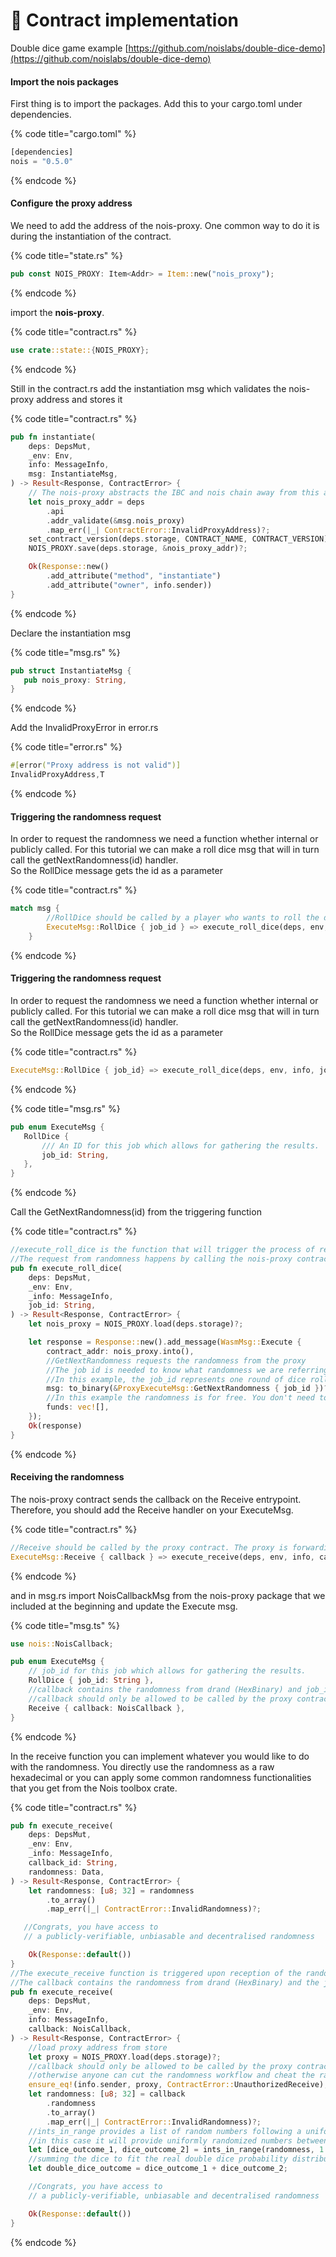 # 📃 Contract implementation

Double dice game example [https://github.com/noislabs/double-dice-demo](https://github.com/noislabs/double-dice-demo)​

#### Import the nois packages <a href="#import-the-nois-packages" id="import-the-nois-packages"></a>

First thing is to import the packages. Add this to your cargo.toml under dependencies.

{% code title="cargo.toml" %}
```rust
[dependencies]
nois = "0.5.0"
```
{% endcode %}

#### Configure the proxy address <a href="#import-the-nois-packages" id="import-the-nois-packages"></a>

We need to add the address of the nois-proxy. One common way to do it is during the instantiation of the contract.

{% code title="state.rs" %}
```rust
pub const NOIS_PROXY: Item<Addr> = Item::new("nois_proxy");
```
{% endcode %}

import the **nois-proxy**.

{% code title="contract.rs" %}
```rust
use crate::state::{NOIS_PROXY};
```
{% endcode %}

Still in the contract.rs add the instantiation msg which validates the nois-proxy address and stores it

{% code title="contract.rs" %}
```rust
pub fn instantiate(
    deps: DepsMut,
    _env: Env,
    info: MessageInfo,
    msg: InstantiateMsg,
) -> Result<Response, ContractError> {
    // The nois-proxy abstracts the IBC and nois chain away from this application
    let nois_proxy_addr = deps
        .api
        .addr_validate(&msg.nois_proxy)
        .map_err(|_| ContractError::InvalidProxyAddress)?;
    set_contract_version(deps.storage, CONTRACT_NAME, CONTRACT_VERSION)?;
    NOIS_PROXY.save(deps.storage, &nois_proxy_addr)?;

    Ok(Response::new()
        .add_attribute("method", "instantiate")
        .add_attribute("owner", info.sender))
}

```
{% endcode %}

Declare the instantiation msg

{% code title="msg.rs" %}
```rust
pub struct InstantiateMsg {
   pub nois_proxy: String,
}
```
{% endcode %}

Add the InvalidProxyError in error.rs

{% code title="error.rs" %}
```rust
#[error("Proxy address is not valid")]
InvalidProxyAddress,T
```
{% endcode %}

#### Triggering the randomness request <a href="#import-the-nois-packages" id="import-the-nois-packages"></a>

In order to request the randomness we need a function whether internal or publicly called. For this tutorial we can make a roll dice msg that will in turn call the getNextRandomness(id) handler.\
So the RollDice message gets the id as a parameter

{% code title="contract.rs" %}
```rust
match msg {
        //RollDice should be called by a player who wants to roll the dice
        ExecuteMsg::RollDice { job_id } => execute_roll_dice(deps, env, info, job_id),
    }
```
{% endcode %}

#### Triggering the randomness request <a href="#import-the-nois-packages" id="import-the-nois-packages"></a>

In order to request the randomness we need a function whether internal or publicly called. For this tutorial we can make a roll dice msg that will in turn call the getNextRandomness(id) handler.\
So the RollDice message gets the id as a parameter

{% code title="contract.rs" %}
```rust
ExecuteMsg::RollDice { job_id} => execute_roll_dice(deps, env, info, job_id),ExecuteMsg::RollDice { job_id} => execute_roll_dice(deps, env, info, job_id),
```
{% endcode %}

{% code title="msg.rs" %}
```rust
pub enum ExecuteMsg {
   RollDice {
       /// An ID for this job which allows for gathering the results.
       job_id: String,
   },
}

```
{% endcode %}

Call the GetNextRandomness(id) from the triggering function

{% code title="contract.rs" %}
```rust
//execute_roll_dice is the function that will trigger the process of requesting randomness.
//The request from randomness happens by calling the nois-proxy contract
pub fn execute_roll_dice(
    deps: DepsMut,
    _env: Env,
    _info: MessageInfo,
    job_id: String,
) -> Result<Response, ContractError> {
    let nois_proxy = NOIS_PROXY.load(deps.storage)?;

    let response = Response::new().add_message(WasmMsg::Execute {
        contract_addr: nois_proxy.into(),
        //GetNextRandomness requests the randomness from the proxy
        //The job id is needed to know what randomness we are referring to upon reception in the callback
        //In this example, the job_id represents one round of dice rolling.
        msg: to_binary(&ProxyExecuteMsg::GetNextRandomness { job_id })?,
        //In this example the randomness is for free. You don't need to send any funds to request randomness
        funds: vec![],
    });
    Ok(response)
}
```
{% endcode %}

#### Receiving the randomness <a href="#import-the-nois-packages" id="import-the-nois-packages"></a>

The nois-proxy contract sends the callback on the Receive entrypoint. Therefore, you should add the Receive handler on your ExecuteMsg.

{% code title="contract.rs" %}
```rust
//Receive should be called by the proxy contract. The proxy is forwarding the randomness from the nois chain to this contract.
ExecuteMsg::Receive { callback } => execute_receive(deps, env, info, callback),
```
{% endcode %}

and in msg.rs import NoisCallbackMsg from the nois-proxy package that we included at the beginning and update the Execute msg.

{% code title="msg.ts" %}
```rust
use nois::NoisCallback;

pub enum ExecuteMsg {
    // job_id for this job which allows for gathering the results.
    RollDice { job_id: String },
    //callback contains the randomness from drand (HexBinary) and job_id
    //callback should only be allowed to be called by the proxy contract
    Receive { callback: NoisCallback },
}
```
{% endcode %}

In the receive function you can implement whatever you would like to do with the randomness. You directly use the randomness as a raw hexadecimal or you can apply some common randomness functionalities that you get from the Nois toolbox crate.

{% code title="contract.rs" %}
```rust
pub fn execute_receive(
    deps: DepsMut,
    _env: Env,
    _info: MessageInfo,
    callback_id: String,
    randomness: Data,
) -> Result<Response, ContractError> {
    let randomness: [u8; 32] = randomness
        .to_array()
        .map_err(|_| ContractError::InvalidRandomness)?;

   //Congrats, you have access to
   // a publicly-verifiable, unbiasable and decentralised randomness

    Ok(Response::default())
}
//The execute_receive function is triggered upon reception of the randomness from the proxy contract
//The callback contains the randomness from drand (HexBinary) and the job_id
pub fn execute_receive(
    deps: DepsMut,
    _env: Env,
    info: MessageInfo,
    callback: NoisCallback,
) -> Result<Response, ContractError> {
    //load proxy address from store
    let proxy = NOIS_PROXY.load(deps.storage)?;
    //callback should only be allowed to be called by the proxy contract
    //otherwise anyone can cut the randomness workflow and cheat the randomness by sending the randomness directly to this contract
    ensure_eq!(info.sender, proxy, ContractError::UnauthorizedReceive);
    let randomness: [u8; 32] = callback
        .randomness
        .to_array()
        .map_err(|_| ContractError::InvalidRandomness)?;
    //ints_in_range provides a list of random numbers following a uniform distribution within a range.
    //in this case it will provide uniformly randomized numbers between 1 and 6
    let [dice_outcome_1, dice_outcome_2] = ints_in_range(randomness, 1..=6);
    //summing the dice to fit the real double dice probability distribution from 2 to 12
    let double_dice_outcome = dice_outcome_1 + dice_outcome_2;

    //Congrats, you have access to
    // a publicly-verifiable, unbiasable and decentralised randomness

    Ok(Response::default())
}
```
{% endcode %}

